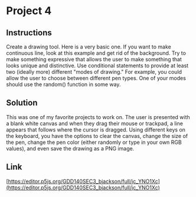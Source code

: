 # Project 4

## Instructions

Create a drawing tool. Here is a very basic one. If you want to make continuous line, look at this example and get rid of the background. Try to make something expressive that allows the user to make something that looks unique and distinctive. Use conditional statements to provide at least two (ideally more) different "modes of drawing." For example, you could allow the user to choose between different pen types. One of your modes should use the random() function in some way.

## Solution

This was one of my favorite projects to work on. The user is presented with a blank white canvas and when they drag their mouse or trackpad, a line appears that follows where the cursor is dragged. Using different keys on the keyboard, you have the options to clear the canvas, change the size of the pen, change the pen color (either randomly or type in your own RGB values), and even save the drawing as a PNG image.

## Link

[https://editor.p5js.org/GDD140SEC3_bjackson/full/jc_YNO1Xc](https://editor.p5js.org/GDD140SEC3_bjackson/full/jc_YNO1Xc)